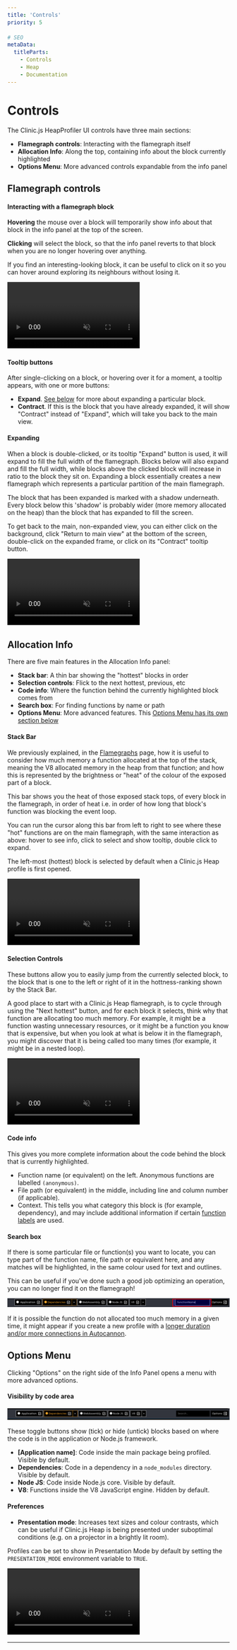 ```yaml
---
title: 'Controls'
priority: 5

# SEO
metaData:
  titleParts:
    - Controls
    - Heap
    - Documentation
---
```


# Controls

The Clinic.js HeapProfiler UI controls have three main sections:

- **Flamegraph controls**: Interacting with the flamegraph itself
- **Allocation Info**: Along the top, containing info about the block currently highlighted
- **Options Menu**: More advanced controls expandable from the info panel

## Flamegraph controls

#### Interacting with a flamegraph block

**Hovering** the mouse over a block will temporarily show info about that
block in the info panel at the top of the screen.

**Clicking** will select the block, so that the info panel reverts to that
block when you are no longer hovering over anything.

If you find an interesting-looking block, it can be useful to click on it
so you can hover around exploring its neighbours without losing it.

<video src="/assets/videos/heap-docs-A.mp4" playsinline loop autoplay muted></video>

#### Tooltip buttons

After single-clicking on a block, or hovering over it for a moment, a tooltip appears,
with one or more buttons:

- **Expand**. [See below](#expanding) for more about expanding a particular block.
- **Contract**. If this is the block that you have already expanded, it will show
  "Contract" instead of "Expand", which will take you back to the main view.

#### Expanding

When a block is double-clicked, or its tooltip "Expand" button is used,
it will expand to fill the full width of the flamegraph.
Blocks below will also expand and fill
the full width, while blocks above the clicked block will
increase in ratio to the block they sit on. Expanding a block
essentially creates a new flamegraph which represents a particular
partition of the main flamegraph.

The block that has been expanded is marked with a shadow underneath.
Every block below this 'shadow' is probably wider (more memory allocated on the heap)
than the block that has expanded to fill the screen.

To get back to the main, non-expanded view, you can either click on the
background, click "Return to main view" at the bottom of the screen,
double-click on the expanded frame, or click on its "Contract" tooltip button.

<video src="/assets/videos/heap-docs-B.mp4" playsinline loop autoplay muted></video>

## Allocation Info

There are five main features in the Allocation Info panel:

- **Stack bar**: A thin bar showing the "hottest" blocks in order
- **Selection controls**: Flick to the next hottest, previous, etc
- **Code info**: Where the function behind the currently highlighted block comes from
- **Search box**: For finding functions by name or path
- **Options Menu**: More advanced features. This [Options Menu has its own section below](#options-menu)

#### Stack Bar

We previously explained, in the [Flamegraphs](/documentation/heapprofiler/04-flamegraphs/) page,
how it is useful to consider how much memory a function allocated at the top of the stack,
meaning the V8 allocated memory in the heap from that function; and how this is represented by the brightness or "heat" of the colour of the exposed part of a block.

This bar shows you the heat of those exposed stack tops, of every block in the
flamegraph, in order of heat i.e. in order of how long that block's function
was blocking the event loop.

You can run the cursor along this bar from left to right to see where these
"hot" functions are on the main flamegraph, with the same interaction as above:
hover to see info, click to select and show tooltip, double click to expand.

The left-most (hottest) block is selected by default when a Clinic.js Heap profile
is first opened.

<video src="/assets/videos/heap-docs-C.mp4" playsinline loop autoplay muted></video>

#### Selection Controls

These buttons allow you to easily jump from the currently selected block, to the
block that is one to the left or right of it in the hottness-ranking shown by
the Stack Bar.

A good place to start with a Clinic.js Heap flamegraph, is to cycle through
using the "Next hottest" button, and for each block it selects, think why that
function are allocating too much memory. For example, it might be a
function wasting unnecessary resources, or it might be a function you know that is expensive, but
when you look at what is below it in the flamegraph, you might discover
that it is being called too many times (for example, it might be in a nested loop).

<video src="/assets/videos/heap-docs-D.mp4" playsinline loop autoplay muted></video>

#### Code info

This gives you more complete information about the code behind the block that is
currently highlighted.

- Function name (or equivalent) on the left. Anonymous functions are labelled
  `(anonymous)`.
- File path (or equivalent) in the middle, including line and column number (if
  applicable).
- Context. This tells you what category this block is (for example, dependency), and
  may include additional information if certain
  [function labels](#visibility-by-code-area) are used.

#### Search box

If there is some particular file or function(s) you want to locate, you can type part
of the function name, file path or equivalent here, and any matches will be highlighted,
in the same colour used for text and outlines.

This can be useful if you've done such a good job optimizing an operation, you can
no longer find it on the flamegraph!

![Flamegraph with a search for frames that contain "functionName"](05-B.png)

If it is possible the function do not allocated too much memory in a given time, it might appear if you create a new profile
with a [longer duration and/or more connections in Autocannon](https://www.npmjs.com/package/autocannon#usage).

## Options Menu

Clicking "Options" on the right side of the Info Panel opens a menu with
more advanced options.

#### Visibility by code area

![Function labels](05-A.png)

These toggle buttons show (tick) or hide (untick) blocks based on where the
code is in the application or Node.js framework.

- **[Application name]**: Code inside the main package being profiled. Visible by default.
- **Dependencies**: Code in a dependency in a `node_modules` directory. Visible by default.
- **Node JS**: Code inside Node.js core. Visible by default.
- **V8**: Functions inside the V8 JavaScript engine. Hidden by default.

#### Preferences

- **Presentation mode**: Increases text sizes and colour contrasts, which can be useful
  if Clinic.js Heap is being presented under suboptimal conditions (e.g. on a projector in
  a brightly lit room).

Profiles can be set to show in Presentation Mode by default by
setting the `PRESENTATION_MODE` environment variable to `TRUE`.

<video src="/assets/videos/heap-docs-E.mp4" playsinline loop autoplay muted></video>

---
